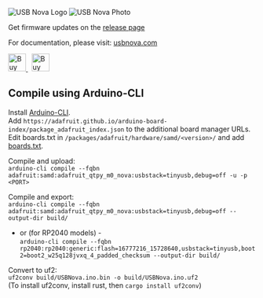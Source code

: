 ![USB Nova Logo](https://usbnova.com/img/about/nova_yellow.png)
![USB Nova Photo](https://usbnova.com/img/home/nova2-small.png)

Get firmware updates on the [release page](https://github.com/SpacehuhnTech/USBNova/releases)

For documentation, please visit: [usbnova.com](https://usbnova.com/)

<a href='https://spacehuhn.store/products/usb-nova' target='_blank'>
  <img height='36' style={{border:0,height:'36px'}} src='https://usbnova.com/img/about/buy.png' border='0' alt='Buy Now' />
</a>
&nbsp;
<a href='https://ko-fi.com/G2G75FA4V' target='_blank'>
  <img height='36' style={{border:0,height:'36px'}} src='https://usbnova.com/img/about/kofi_button.png' border='0' alt='Buy Me a Coffee at ko-fi.com' />
</a>

## Compile using Arduino-CLI
Install [Arduino-CLI](https://arduino.github.io/arduino-cli/0.28/installation/).  
Add `https://adafruit.github.io/arduino-board-index/package_adafruit_index.json` to the additional board manager URLs.  
Edit boards.txt in `/packages/adafruit/hardware/samd/<version>/` and add [boards.txt](boards.txt).  

Compile and upload:  
`arduino-cli compile --fqbn adafruit:samd:adafruit_qtpy_m0_nova:usbstack=tinyusb,debug=off -u -p <PORT>`

Compile and export:  
`arduino-cli compile --fqbn adafruit:samd:adafruit_qtpy_m0_nova:usbstack=tinyusb,debug=off --output-dir build/`
- or (for RP2040 models) -  
`arduino-cli compile --fqbn rp2040:rp2040:generic:flash=16777216_15728640,usbstack=tinyusb,boot2=boot2_w25q128jvxq_4_padded_checksum --output-dir build/`

Convert to uf2:  
`uf2conv build/USBNova.ino.bin -o build/USBNova.ino.uf2`  
(To install uf2conv, install rust, then `cargo install uf2conv`) 